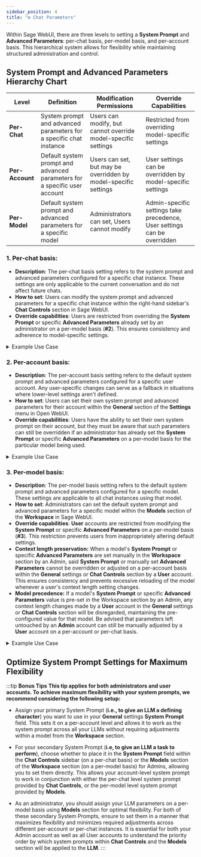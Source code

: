 ```yaml
---
sidebar_position: 4
title: "⚙️ Chat Parameters"
---
```


Within Sage WebUI, there are three levels to setting a **System Prompt** and **Advanced Parameters**: per-chat basis, per-model basis, and per-account basis. This hierarchical system allows for flexibility while maintaining structured administration and control.

## System Prompt and Advanced Parameters Hierarchy Chart

| **Level** | **Definition** | **Modification Permissions** | **Override Capabilities** |
| --- | --- | --- | --- |
| **Per-Chat** | System prompt and advanced parameters for a specific chat instance | Users can modify, but cannot override model-specific settings | Restricted from overriding model-specific settings |
| **Per-Account** | Default system prompt and advanced parameters for a specific user account | Users can set, but may be overridden by model-specific settings | User settings can be overridden by model-specific settings |
| **Per-Model** | Default system prompt and advanced parameters for a specific model | Administrators can set, Users cannot modify | Admin-specific settings take precedence, User settings can be overridden |

### 1. **Per-chat basis:**

- **Description**: The per-chat basis setting refers to the system prompt and advanced parameters configured for a specific chat instance. These settings are only applicable to the current conversation and do not affect future chats.
- **How to set**: Users can modify the system prompt and advanced parameters for a specific chat instance within the right-hand sidebar's **Chat Controls** section in Sage WebUI.
- **Override capabilities**: Users are restricted from overriding the **System Prompt** or specific **Advanced Parameters** already set by an administrator on a per-model basis (**#2**). This ensures consistency and adherence to model-specific settings.

<details>
<summary>Example Use Case</summary>
:::tip **Per-chat basis**:
Suppose a user wants to set a custom system prompt for a specific conversation. They can do so by accessing the **Chat Controls** section and modifying the **System Prompt** field. These changes will only apply to the current chat session.
:::
</details>

### 2. **Per-account basis:**

- **Description**: The per-account basis setting refers to the default system prompt and advanced parameters configured for a specific user account. Any user-specific changes can serve as a fallback in situations where lower-level settings aren't defined.
- **How to set**: Users can set their own system prompt and advanced parameters for their account within the **General** section of the **Settings** menu in Open WebUI.
- **Override capabilities**: Users have the ability to set their own system prompt on their account, but they must be aware that such parameters can still be overridden if an administrator has already set the **System Prompt** or specific **Advanced Parameters** on a per-model basis for the particular model being used.

<details>
<summary>Example Use Case</summary>
:::tip **Per-account basis**:
Suppose a user wants to set their own system prompt for their account. They can do so by accessing the **Settings** menu and modifying the **System Prompt** field.
:::
</details>

### 3. **Per-model basis:**

- **Description**: The per-model basis setting refers to the default system prompt and advanced parameters configured for a specific model. These settings are applicable to all chat instances using that model.
- **How to set**: Administrators can set the default system prompt and advanced parameters for a specific model within the **Models** section of the **Workspace** in Sage WebUI.
- **Override capabilities**: **User** accounts are restricted from modifying the **System Prompt** or specific **Advanced Parameters** on a per-model basis (**#3**). This restriction prevents users from inappropriately altering default settings.
- **Context length preservation:** When a model's **System Prompt** or specific **Advanced Parameters** are set manually in the **Workspace** section by an Admin, said **System Prompt** or manually set **Advanced Parameters** cannot be overridden or adjusted on a per-account basis within the **General** settings or **Chat Controls** section by a **User** account. This ensures consistency and prevents excessive reloading of the model whenever a user's context length setting changes.
- **Model precedence:** If a model's **System Prompt** or specific **Advanced Parameters** value is pre-set in the Workspace section by an Admin, any context length changes made by a **User** account in the **General** settings or **Chat Controls** section will be disregarded, maintaining the pre-configured value for that model. Be advised that parameters left untouched by an **Admin** account can still be manually adjusted by a **User** account on a per-account or per-chat basis.

<details>
<summary>Example Use Case</summary>
:::tip **Per-model basis**:
Suppose an administrator wants to set a default system prompt for a specific model. They can do so by accessing the **Models** section and modifying the **System Prompt** field for the corresponding model. Any chat instances using this model will automatically use the model's system prompt and advanced parameters.
:::
</details>


## **Optimize System Prompt Settings for Maximum Flexibility**

:::tip **Bonus Tips**
**This tip applies for both administrators and user accounts. To achieve maximum flexibility with your system prompts, we recommend considering the following setup:**

- Assign your primary System Prompt (**i.e., to give an LLM a defining character**) you want to use in your **General** settings **System Prompt** field. This sets it on a per-account level and allows it to work as the system prompt across all your LLMs without requiring adjustments within a model from the **Workspace** section.

- For your secondary System Prompt (**i.e, to give an LLM a task to perform**), choose whether to place it in the **System Prompt** field within the **Chat Controls** sidebar (on a per-chat basis) or the **Models** section of the **Workspace** section (on a per-model basis) for Admins, allowing you to set them directly. This allows your account-level system prompt to work in conjunction with either the per-chat level system prompt provided by **Chat Controls**, or the per-model level system prompt provided by **Models**.

- As an administrator, you should assign your LLM parameters on a per-model basis using **Models** section for optimal flexibility. For both of these secondary System Prompts, ensure to set them in a manner that maximizes flexibility and minimizes required adjustments across different per-account or per-chat instances. It is essential for both your Admin account as well as all User accounts to understand the priority order by which system prompts within **Chat Controls** and the **Models** section will be applied to the **LLM**.
:::
